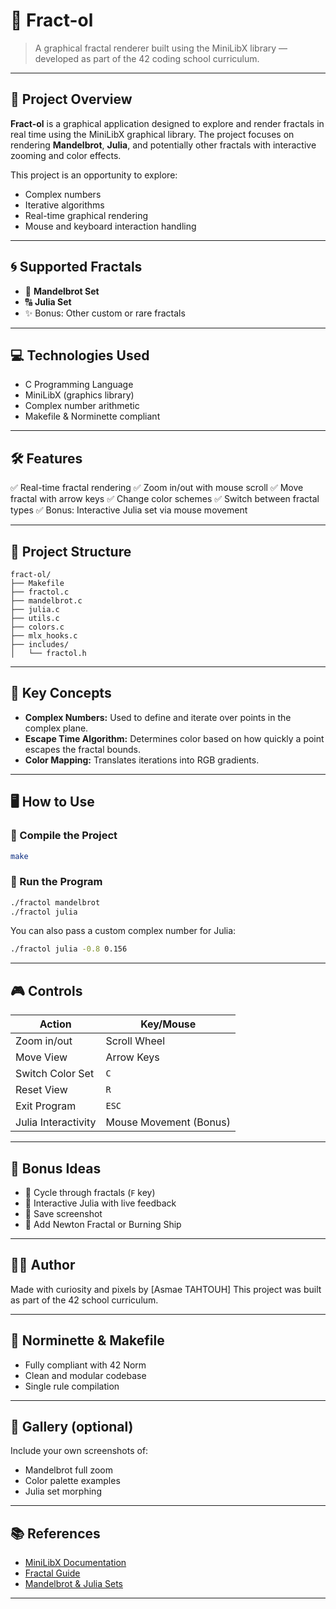 # 🌌 Fract-ol

> A graphical fractal renderer built using the MiniLibX library — developed as part of the 42 coding school curriculum.

---

## 🎯 Project Overview

**Fract-ol** is a graphical application designed to explore and render fractals in real time using the MiniLibX graphical library.
The project focuses on rendering **Mandelbrot**, **Julia**, and potentially other fractals with interactive zooming and color effects.

This project is an opportunity to explore:

* Complex numbers
* Iterative algorithms
* Real-time graphical rendering
* Mouse and keyboard interaction handling

---

## 🌀 Supported Fractals

* 🌌 **Mandelbrot Set**
* 🔠 **Julia Set**
* ✨ Bonus: Other custom or rare fractals

---

## 💻 Technologies Used

* C Programming Language
* MiniLibX (graphics library)
* Complex number arithmetic
* Makefile & Norminette compliant

---

## 🛠️ Features

✅ Real-time fractal rendering
✅ Zoom in/out with mouse scroll
✅ Move fractal with arrow keys
✅ Change color schemes
✅ Switch between fractal types
✅ Bonus: Interactive Julia set via mouse movement

---

## 📁 Project Structure

```
fract-ol/
├── Makefile
├── fractol.c
├── mandelbrot.c
├── julia.c
├── utils.c
├── colors.c
├── mlx_hooks.c
├── includes/
│   └── fractol.h
```

---

## 🧠 Key Concepts

* **Complex Numbers:** Used to define and iterate over points in the complex plane.
* **Escape Time Algorithm:** Determines color based on how quickly a point escapes the fractal bounds.
* **Color Mapping:** Translates iterations into RGB gradients.

---

## 🖥️ How to Use

### 🧱 Compile the Project

```bash
make
```

### 🚀 Run the Program

```bash
./fractol mandelbrot
./fractol julia
```

You can also pass a custom complex number for Julia:

```bash
./fractol julia -0.8 0.156
```

---

## 🎮 Controls

| Action              | Key/Mouse              |
| ------------------- | ---------------------- |
| Zoom in/out         | Scroll Wheel           |
| Move View           | Arrow Keys             |
| Switch Color Set    | `C`                    |
| Reset View          | `R`                    |
| Exit Program        | `ESC`                  |
| Julia Interactivity | Mouse Movement (Bonus) |

---

## 🧪 Bonus Ideas

* 🔀 Cycle through fractals (`F` key)
* 👡 Interactive Julia with live feedback
* 📀 Save screenshot
* 🧮 Add Newton Fractal or Burning Ship

---

## 🧑‍💼 Author

Made with curiosity and pixels by \[Asmae TAHTOUH]
This project was built as part of the 42 school curriculum.

---

## 🧼 Norminette & Makefile

* Fully compliant with 42 Norm
* Clean and modular codebase
* Single rule compilation

---

## 📸 Gallery (optional)

Include your own screenshots of:

* Mandelbrot full zoom
* Color palette examples
* Julia set morphing

---

## 📚 References

* [MiniLibX Documentation](https://harm-smits.github.io/42docs/libs/minilibx)
* [Fractal Guide](https://en.wikipedia.org/wiki/Fractal)
* [Mandelbrot & Julia Sets](https://mathworld.wolfram.com/MandelbrotSet.html)

---
